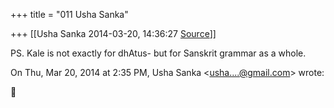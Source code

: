 +++
title = "011 Usha Sanka"

+++
[[Usha Sanka	2014-03-20, 14:36:27 [Source](https://groups.google.com/g/samskrita/c/Vehs4ggaSZI)]]



PS. Kale is not exactly for dhAtus- but for Sanskrit grammar as a whole.

  
  

On Thu, Mar 20, 2014 at 2:35 PM, Usha Sanka \<[usha....@gmail.com]()\> wrote:  



